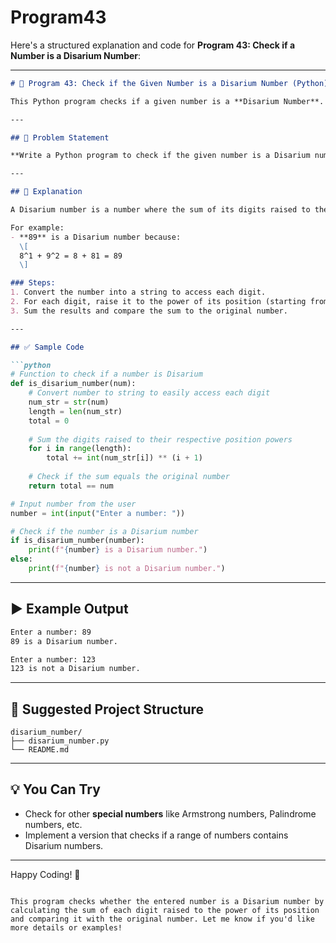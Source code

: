 # Program43
Here's a structured explanation and code for **Program 43: Check if a Number is a Disarium Number**:

---

```markdown
# 📝 Program 43: Check if the Given Number is a Disarium Number (Python)

This Python program checks if a given number is a **Disarium Number**. A **Disarium number** is a number where the sum of its digits, each raised to the power of its respective position, equals the number itself.

---

## 📌 Problem Statement

**Write a Python program to check if the given number is a Disarium number.**

---

## 🔢 Explanation

A Disarium number is a number where the sum of its digits raised to the power of their respective positions equals the number itself.

For example:
- **89** is a Disarium number because:
  \[
  8^1 + 9^2 = 8 + 81 = 89
  \]

### Steps:
1. Convert the number into a string to access each digit.
2. For each digit, raise it to the power of its position (starting from 1).
3. Sum the results and compare the sum to the original number.

---

## ✅ Sample Code

```python
# Function to check if a number is Disarium
def is_disarium_number(num):
    # Convert number to string to easily access each digit
    num_str = str(num)
    length = len(num_str)
    total = 0
    
    # Sum the digits raised to their respective position powers
    for i in range(length):
        total += int(num_str[i]) ** (i + 1)
    
    # Check if the sum equals the original number
    return total == num

# Input number from the user
number = int(input("Enter a number: "))

# Check if the number is a Disarium number
if is_disarium_number(number):
    print(f"{number} is a Disarium number.")
else:
    print(f"{number} is not a Disarium number.")
```

---

## ▶️ Example Output

```bash
Enter a number: 89
89 is a Disarium number.

Enter a number: 123
123 is not a Disarium number.
```

---

## 📁 Suggested Project Structure

```
disarium_number/
├── disarium_number.py
└── README.md
```

---

## 💡 You Can Try

- Check for other **special numbers** like Armstrong numbers, Palindrome numbers, etc.
- Implement a version that checks if a range of numbers contains Disarium numbers.

---

Happy Coding! 🚀

```

This program checks whether the entered number is a Disarium number by calculating the sum of each digit raised to the power of its position and comparing it with the original number. Let me know if you'd like more details or examples!

